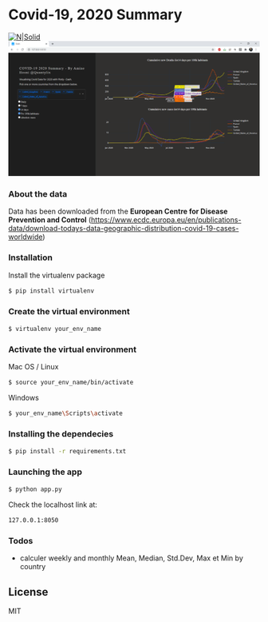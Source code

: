 # Covid-19, 2020 Summary

[![N|Solid](https://media-exp1.licdn.com/dms/image/C4D1BAQHWD_XYfa5YdA/company-background_10000/0/1519799016735?e=1609876800&v=beta&t=8-0hqUJxk5BULKBUOwDi_96yu5CAkDHjm1i9_LZ34jg)](https://quantylix.com/)
![Alt text](/sample_outputs/covid19-2020_sample.png?raw=true "Sample Screenshot")

### About the data
Data has been downloaded from the **European Centre for Disease Prevention and Control** (https://www.ecdc.europa.eu/en/publications-data/download-todays-data-geographic-distribution-covid-19-cases-worldwide)
### Installation
Install the virtualenv package

```bash
$ pip install virtualenv
```
### Create the virtual environment
```bash
$ virtualenv your_env_name
```

### Activate the virtual environment
Mac OS / Linux
```bash
$ source your_env_name/bin/activate 
```
Windows
```bash
$ your_env_name\Scripts\activate 
```

### Installing the dependecies
```bash
$ pip install -r requirements.txt
```


### Launching the app
```bash
$ python app.py
```

Check the localhost link at:
```bash
127.0.0.1:8050
```



### Todos

 - calculer weekly and monthly Mean, Median, Std.Dev, Max et Min by country

License
----

MIT